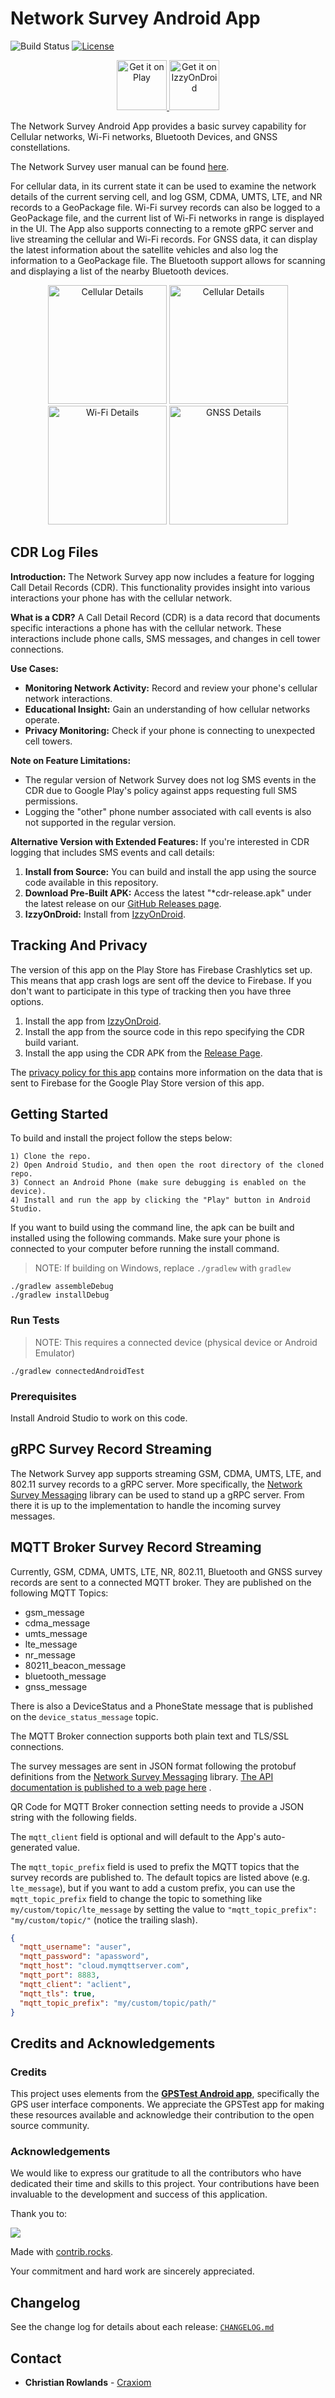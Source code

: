 # Network Survey Android App

![Build Status](https://github.com/christianrowlands/android-network-survey/actions/workflows/android.yaml/badge.svg)
[![License](https://img.shields.io/badge/license-Apache%202-green.svg?style=flat)](https://github.com/christianrowlands/android-network-survey/blob/develop/LICENSE)

<p align="center">
  <a href="https://play.google.com/store/apps/details?id=com.craxiom.networksurvey">
    <img src="screenshots/google-play-badge.png" alt="Get it on Play" height="80">
  </a>
  <a href="https://apt.izzysoft.de/fdroid/index/apk/com.craxiom.networksurvey">
    <img src="screenshots/IzzyOnDroid.png" alt="Get it on IzzyOnDroid" height="80">
  </a>
</p>

The Network Survey Android App provides a basic survey capability for Cellular networks, Wi-Fi
networks, Bluetooth Devices, and GNSS constellations.

The Network Survey user manual can be found [here](https://networksurvey.app/manual).

For cellular data, in its current state it can be used to examine the network details of the current
serving cell, and log GSM, CDMA, UMTS, LTE, and NR records to a GeoPackage file. Wi-Fi survey
records can also be logged to a GeoPackage file, and the current list of Wi-Fi networks in range is
displayed in the UI. The App also supports connecting to a remote gRPC server and live streaming the
cellular and Wi-Fi records. For GNSS data, it can display the latest information about the satellite
vehicles and also log the information to a GeoPackage file. The Bluetooth support allows for
scanning and displaying a list of the nearby Bluetooth devices.

<p align="center">
  <img src="screenshots/dashboard.png" alt="Cellular Details" width="190"/>
  <img src="screenshots/cellular_details.png" alt="Cellular Details" width="190"/>
  <img src="screenshots/wi-fi_details.png" alt="Wi-Fi Details" width="190"/>
  <img src="screenshots/gnss_details.png" alt="GNSS Details" width="190"/>
</p>

## CDR Log Files

**Introduction:**
The Network Survey app now includes a feature for logging Call Detail Records (CDR). This
functionality provides insight into various interactions your phone has with the cellular network.

**What is a CDR?**
A Call Detail Record (CDR) is a data record that documents specific interactions a phone has with
the cellular network. These interactions include phone calls, SMS messages, and changes in cell
tower connections.

**Use Cases:**

- **Monitoring Network Activity:** Record and review your phone's cellular network interactions.
- **Educational Insight:** Gain an understanding of how cellular networks operate.
- **Privacy Monitoring:** Check if your phone is connecting to unexpected cell towers.

**Note on Feature Limitations:**

- The regular version of Network Survey does not log SMS events in the CDR due to Google Play's
  policy against apps requesting full SMS permissions.
- Logging the "other" phone number associated with call events is also not supported in the regular
  version.

**Alternative Version with Extended Features:**
If you're interested in CDR logging that includes SMS events and call details:

1. **Install from Source:** You can build and install the app using the source code available in
   this repository.
2. **Download Pre-Built APK:** Access the latest "*cdr-release.apk" under the latest release on
   our [GitHub Releases page](https://github.com/christianrowlands/android-network-survey/releases).
3. **IzzyOnDroid:** Install
   from [IzzyOnDroid](https://apt.izzysoft.de/fdroid/index/apk/com.craxiom.networksurvey).

## Tracking And Privacy

The version of this app on the Play Store has Firebase Crashlytics set up. This means that app crash
logs are sent off the device to Firebase. If you don't want to participate in this type of tracking
then you have three options.

1. Install the app
   from [IzzyOnDroid](https://apt.izzysoft.de/fdroid/index/apk/com.craxiom.networksurvey).
2. Install the app from the source code in this repo specifying the CDR build variant.
3. Install the app using the CDR APK from
   the [Release Page](https://github.com/christianrowlands/android-network-survey/releases).

The [privacy policy for this app](privacy_policy.md) contains more information on the data that is
sent to Firebase for the Google Play Store version of this app.

## Getting Started

To build and install the project follow the steps below:

    1) Clone the repo.
    2) Open Android Studio, and then open the root directory of the cloned repo.
    3) Connect an Android Phone (make sure debugging is enabled on the device).
    4) Install and run the app by clicking the "Play" button in Android Studio.

If you want to build using the command line, the apk can be built and installed using the following
commands. Make sure your phone is connected to your computer before running the install command.

> NOTE: If building on Windows, replace `./gradlew` with `gradlew`

```shell
./gradlew assembleDebug
./gradlew installDebug
```

### Run Tests

> NOTE: This requires a connected device (physical device or Android Emulator)

```
./gradlew connectedAndroidTest
```

### Prerequisites

Install Android Studio to work on this code.

## gRPC Survey Record Streaming

The Network Survey app supports streaming GSM, CDMA, UMTS, LTE, and 802.11 survey records to a gRPC
server. More specifically,
the [Network Survey Messaging](https://github.com/christianrowlands/network-survey-messaging)
library can be used to stand up a gRPC server. From there it is up to the implementation to handle
the incoming survey messages.

## MQTT Broker Survey Record Streaming

Currently, GSM, CDMA, UMTS, LTE, NR, 802.11, Bluetooth and GNSS survey records are sent to a
connected MQTT broker. They are published on the following MQTT Topics:

* gsm_message
* cdma_message
* umts_message
* lte_message
* nr_message
* 80211_beacon_message
* bluetooth_message
* gnss_message

There is also a DeviceStatus and a PhoneState message that is published on
the `device_status_message` topic.

The MQTT Broker connection supports both plain text and TLS/SSL connections.

The survey messages are sent in JSON format following the protobuf definitions from
the [Network Survey Messaging](https://github.com/christianrowlands/network-survey-messaging)
library. [The API documentation is published to a web page here](https://messaging.networksurvey.app/)
.

QR Code for MQTT Broker connection setting needs to provide a JSON string with the following fields.

The `mqtt_client` field is optional and will default to the App's auto-generated value.

The `mqtt_topic_prefix` field is used to prefix the MQTT topics that the survey records are
published
to. The default topics are listed above (e.g. `lte_message`), but if you want to add a custom
prefix,
you can use the `mqtt_topic_prefix` field to change the topic to something like
`my/custom/topic/lte_message` by setting the value to `"mqtt_topic_prefix": "my/custom/topic/"`
(notice the trailing slash).

```json
{
  "mqtt_username": "auser",
  "mqtt_password": "apassword",
  "mqtt_host": "cloud.mymqttserver.com",
  "mqtt_port": 8883,
  "mqtt_client": "aclient",
  "mqtt_tls": true,
  "mqtt_topic_prefix": "my/custom/topic/path/"
}
```

## Credits and Acknowledgements

### Credits

This project uses elements from the **[GPSTest Android app](https://github.com/barbeau/gpstest)**,
specifically the GPS user interface components. We appreciate the GPSTest app for making these
resources available and acknowledge their contribution to the open source community.

### Acknowledgements

We would like to express our gratitude to all the contributors who have dedicated their time and
skills to this project. Your contributions have been invaluable to the development and success of
this application.

Thank you to:

<a href="https://github.com/christianrowlands/android-network-survey/graphs/contributors">
  <img src="https://contrib.rocks/image?repo=christianrowlands/android-network-survey" />
</a>

Made with [contrib.rocks](https://contrib.rocks).

Your commitment and hard work are sincerely appreciated.

## Changelog

See the change log for details about each release: [`CHANGELOG.md`](CHANGELOG.md)

## Contact

* **Christian Rowlands** - [Craxiom](https://github.com/christianrowlands)

